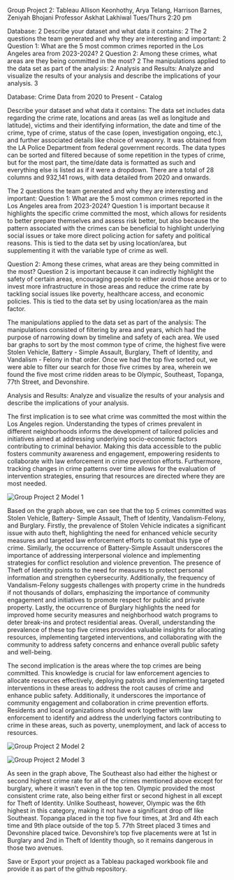 Group Project 2: Tableau
Allison Keonhothy, Arya Telang, Harrison Barnes, Zeniyah Bhojani
Professor Askhat Lakhiwal
Tues/Thurs 2:20 pm

Database:	2
Describe your dataset and what data it contains:	2
The 2 questions the team generated and why they are interesting and important:	2
Question 1: What are the 5 most common crimes reported in the Los Angeles area from 2023-2024?	2
Question 2: Among these crimes, what areas are they being committed in the most?	2
The manipulations applied to the data set as part of the analysis:	2
Analysis and Results: Analyze and visualize the results of your analysis and describe the implications of your analysis.	3

Database:
Crime Data from 2020 to Present - Catalog

Describe your dataset and what data it contains:
The data set includes data regarding the crime rate, locations and areas (as well as longitude and latitude), victims and their identifying information, the date and time of the crime, type of crime, status of the case (open, investigation ongoing, etc.), and further associated details like choice of weaponry. It was obtained from the LA Police Department from federal government records. The data types can be sorted and filtered because of some repetition in the types of crime, but for the most part, the time/date data is formatted as such and everything else is listed as if it were a dropdown. There are a total of 28 columns and 932,141 rows, with data detailed from 2020 and onwards.

The 2 questions the team generated and why they are interesting and important:
Question 1: What are the 5 most common crimes reported in the Los Angeles area from 2023-2024?
Question 1 is important because it highlights the specific crime committed the most, which allows for residents to better prepare themselves and assess risk better, but also because the pattern associated with the crimes can be beneficial to highlight underlying social issues or take more direct policing action for safety and political reasons. This is tied to the data set by using location/area, but supplementing it with the variable type of crime as well.

Question 2: Among these crimes, what areas are they being committed in the most?
Question 2 is important because it can indirectly highlight the safety of certain areas, encouraging people to either avoid those areas or to invest more infrastructure in those areas and reduce the crime rate by tackling social issues like poverty, healthcare access, and economic policies. This is tied to the data set by using location/area as the main factor.

The manipulations applied to the data set as part of the analysis:
The manipulations consisted of filtering by area and years, which had the purpose of narrowing down by timeline and safety of each area. We used bar graphs to sort by the most common type of crime, the highest five were Stolen Vehicle, Battery - Simple Assault, Burglary, Theft of Identity, and Vandalism - Felony in that order. Once we had the top five sorted out, we were able to filter our search for those five crimes by area, wherein we found the five most crime ridden areas to be Olympic, Southeast, Topanga, 77th Street, and Devonshire. 

Analysis and Results: Analyze and visualize the results of your analysis and describe the implications of your analysis.

The first implication is to see what crime was committed the most within the Los Angeles region. Understanding the types of crimes prevalent in different neighborhoods informs the development of tailored policies and initiatives aimed at addressing underlying socio-economic factors contributing to criminal behavior. Making this data accessible to the public fosters community awareness and engagement, empowering residents to collaborate with law enforcement in crime prevention efforts. Furthermore, tracking changes in crime patterns over time allows for the evaluation of intervention strategies, ensuring that resources are directed where they are most needed.

![Group Project 2 Model 1](https://github.com/zrb33664/group10_Project2/assets/163185204/22cd227a-27f0-4334-927c-daf15d487748)

Based on the graph above, we can see that the top 5 crimes committed was Stolen Vehicle, Battery- Simple Assault, Theft of Identity, Vandalism-Felony, and Burglary. Firstly, the prevalence of Stolen Vehicle indicates a significant issue with auto theft, highlighting the need for enhanced vehicle security measures and targeted law enforcement efforts to combat this type of crime. Similarly, the occurrence of Battery-Simple Assault underscores the importance of addressing interpersonal violence and implementing strategies for conflict resolution and violence prevention. The presence of Theft of Identity points to the need for measures to protect personal information and strengthen cybersecurity. Additionally, the frequency of Vandalism-Felony suggests challenges with property crime in the hundreds if not thousands of dollars, emphasizing the importance of community engagement and initiatives to promote respect for public and private property. Lastly, the occurrence of Burglary highlights the need for improved home security measures and neighborhood watch programs to deter break-ins and protect residential areas. Overall, understanding the prevalence of these top five crimes provides valuable insights for allocating resources, implementing targeted interventions, and collaborating with the community to address safety concerns and enhance overall public safety and well-being.

The second implication is the areas where the top crimes are being committed. This knowledge is crucial for law enforcement agencies to allocate resources effectively, deploying patrols and implementing targeted interventions in these areas to address the root causes of crime and enhance public safety. Additionally, it underscores the importance of community engagement and collaboration in crime prevention efforts. Residents and local organizations should work together with law enforcement to identify and address the underlying factors contributing to crime in these areas, such as poverty, unemployment, and lack of access to resources.

![Group Project 2 Model 2](https://github.com/zrb33664/group10_Project2/assets/163185204/bd27beb2-d8d3-4808-a4e0-55fa1e7d318f)

![Group Project 2 Model 3](https://github.com/zrb33664/group10_Project2/assets/163185204/57af5268-d0af-46d3-a1e8-727579dd174b)

As seen in the graph above, The Southeast also had either the highest or second highest crime rate for all of the crimes mentioned above except for burglary, where it wasn’t even in the top ten. Olympic provided the most consistent crime rate, also being either first or second highest in all except for Theft of Identity. Unlike Southeast, however, Olympic was the 6th highest in this category, making it not have a significant drop off like Southeast. Topanga placed in the top five four times, at 3rd and 4th each time and 9th place outside of the top 5. 77th Street placed 3 times and Devonshire placed twice. Devonshire’s top five placements were at 1st in Burglary and 2nd in Theft of Identity though, so it remains dangerous in those two avenues. 












Save or Export your project as a Tableau packaged workbook file and provide it as part of the github repository.

